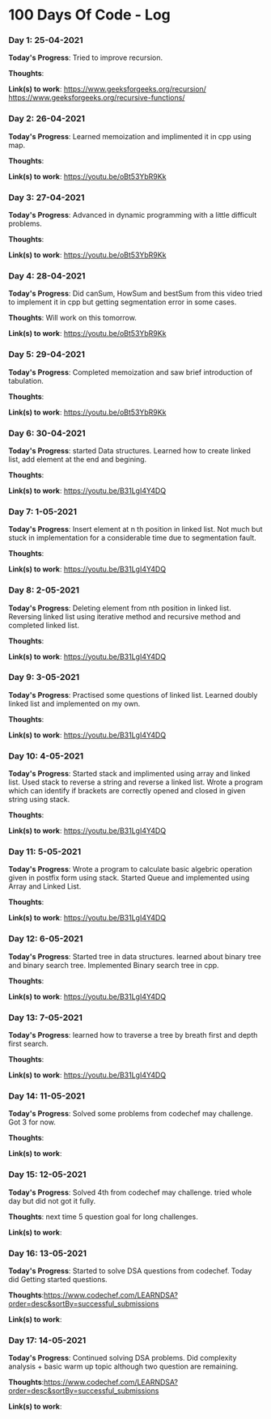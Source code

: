 # 100 Days Of Code - Log

### Day 1: 25-04-2021

**Today's Progress**: Tried to improve recursion.

**Thoughts**:

**Link(s) to work**:
https://www.geeksforgeeks.org/recursion/
https://www.geeksforgeeks.org/recursive-functions/

### Day 2: 26-04-2021

**Today's Progress**: Learned memoization and implimented it in cpp using map.

**Thoughts**:

**Link(s) to work**:
https://youtu.be/oBt53YbR9Kk

### Day 3: 27-04-2021

**Today's Progress**: Advanced in dynamic programming with a little difficult problems.

**Thoughts**:

**Link(s) to work**:
https://youtu.be/oBt53YbR9Kk

### Day 4: 28-04-2021

**Today's Progress**: Did canSum, HowSum and bestSum from this video tried to implement it in cpp but getting segmentation error in some cases.

**Thoughts**: Will work on this tomorrow.

**Link(s) to work**:
https://youtu.be/oBt53YbR9Kk

### Day 5: 29-04-2021

**Today's Progress**: Completed memoization and saw brief introduction of tabulation. 

**Thoughts**:

**Link(s) to work**:
https://youtu.be/oBt53YbR9Kk

### Day 6: 30-04-2021

**Today's Progress**: started Data structures. Learned how to create linked list, add element at the end and begining.

**Thoughts**:

**Link(s) to work**:
https://youtu.be/B31LgI4Y4DQ

### Day 7: 1-05-2021

**Today's Progress**: Insert element at n th position in linked list. Not much but stuck in implementation for a considerable time due to segmentation fault.

**Thoughts**:

**Link(s) to work**:
https://youtu.be/B31LgI4Y4DQ

### Day 8: 2-05-2021

**Today's Progress**: Deleting element from nth position in linked list. Reversing linked list using iterative method and recursive method and completed linked list.

**Thoughts**:

**Link(s) to work**:
https://youtu.be/B31LgI4Y4DQ

### Day 9: 3-05-2021

**Today's Progress**: Practised some questions of linked list. Learned doubly linked list and implemented on my own.

**Thoughts**:

**Link(s) to work**:
https://youtu.be/B31LgI4Y4DQ

### Day 10: 4-05-2021

**Today's Progress**: Started stack and implimented using array and linked list. Used stack to reverse a string and reverse a linked list. Wrote a program which can identify if brackets are correctly opened and closed in given string using stack.

**Thoughts**:

**Link(s) to work**:
https://youtu.be/B31LgI4Y4DQ

### Day 11: 5-05-2021

**Today's Progress**: Wrote a program to calculate basic algebric operation given in postfix form using stack. Started Queue and implemented using Array and Linked List.

**Thoughts**:

**Link(s) to work**:
https://youtu.be/B31LgI4Y4DQ

### Day 12: 6-05-2021

**Today's Progress**: Started tree in data structures. learned about binary tree and binary search tree. Implemented Binary search tree in cpp.

**Thoughts**:

**Link(s) to work**:
https://youtu.be/B31LgI4Y4DQ

### Day 13: 7-05-2021

**Today's Progress**: learned how to traverse a tree by breath first and depth first search.

**Thoughts**:

**Link(s) to work**:
https://youtu.be/B31LgI4Y4DQ

### Day 14: 11-05-2021

**Today's Progress**: Solved some problems from codechef may challenge. Got 3 for now.

**Thoughts**:

**Link(s) to work**:

### Day 15: 12-05-2021

**Today's Progress**: Solved 4th from codechef may challenge. tried whole day but did not got it fully.

**Thoughts**: next time 5 question goal for long challenges.

**Link(s) to work**:

### Day 16: 13-05-2021

**Today's Progress**: Started to solve DSA questions from codechef. Today did Getting started questions.

**Thoughts**:https://www.codechef.com/LEARNDSA?order=desc&sortBy=successful_submissions

**Link(s) to work**:

### Day 17: 14-05-2021

**Today's Progress**: Continued solving DSA problems. Did complexity analysis + basic warm up topic although two question are remaining.

**Thoughts**:https://www.codechef.com/LEARNDSA?order=desc&sortBy=successful_submissions

**Link(s) to work**: